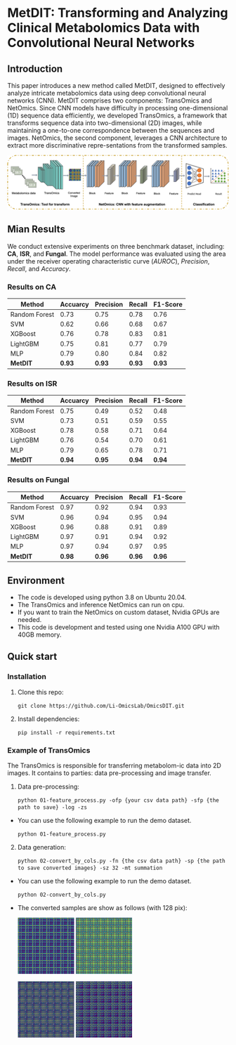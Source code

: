 # MetDIT: Transforming and Analyzing Clinical Metabolomics Data with Convolutional Neural Networks

## Introduction
This paper introduces a new method called MetDIT, designed to effectively analyze intricate metabolomics data using deep convolutional neural networks (CNN). MetDIT comprises two components: TransOmics and NetOmics. Since CNN models have difficulty in processing one-dimensional (1D) sequence data efficiently, we developed TransOmics, a framework that transforms sequence data into two-dimensional (2D) images, while maintaining a one-to-one correspondence between the sequences and images. NetOmics, the second component, leverages a CNN architecture to extract more discriminative repre-sentations from the transformed samples.

![main-architecture](./images/figure-1.png)

## Mian Results
We conduct extensive experiments on three benchmark dataset, including: **CA**, **ISR**, and **Fungal**. The model performance was evaluated using the area under the receiver operating characteristic curve (*AUROC*), *Precision*, *Recall*, and *Accuracy*.

### Results on CA

| Method | Accuarcy | Precision | Recall | F1-Score | 
|--------|----------|-----------|--------|----------| 
| Random Forest | 0.73 | 0.75 | 0.78 | 0.76 |
| SVM | 0.62 | 0.66 | 0.68 | 0.67 | 
| XGBoost | 0.76 | 0.78 | 0.83 | 0.81 | 
| LightGBM | 0.75 | 0.81 | 0.77 | 0.79 |
| MLP | 0.79 | 0.80 | 0.84 | 0.82 | 
| **MetDIT** | **0.93** | **0.93** | **0.93** | **0.93** |


### Results on ISR

| Method | Accuarcy | Precision | Recall | F1-Score | 
|--------|----------|-----------|--------|----------| 
| Random Forest | 0.75 | 0.49 | 0.52 | 0.48 |
| SVM | 0.73 | 0.51 | 0.59 | 0.55 |
| XGBoost | 0.78 | 0.58 | 0.71 | 0.64 |
| LightGBM | 0.76 | 0.54 | 0.70 | 0.61 |
| MLP | 0.79 | 0.65 | 0.78 | 0.71 |
| **MetDIT** | **0.94** | **0.95** | **0.94** | **0.94** |


### Results on Fungal

| Method | Accuarcy | Precision | Recall | F1-Score | 
|--------|----------|-----------|--------|----------| 
| Random Forest | 0.97 | 0.92 | 0.94 | 0.93 | 
| SVM | 0.96 | 0.94 | 0.95 | 0.94 |
| XGBoost | 0.96 | 0.88 | 0.91 | 0.89 | 
| LightGBM | 0.97 | 0.91 | 0.94 | 0.92 |
| MLP | 0.97 | 0.94 | 0.97 | 0.95 | 
| **MetDIT** | **0.98** | **0.96** | **0.96** | **0.96** |


## Environment

- The code is developed using python 3.8 on Ubuntu 20.04.
- The TransOmics and inference NetOmics can run on cpu. 
- If you want to train the NetOmics on custom dataset, Nvidia GPUs are needed. 
- This code is development and tested using one Nvidia A100 GPU with 40GB memory.  


## Quick start

### Installation

1. Clone this repo:
   ```
   git clone https://github.com/Li-OmicsLab/OmicsDIT.git
   ```

2. Install dependencies:
   ```
   pip install -r requirements.txt
   ```

### Example of TransOmics

The TransOmics is responsible for transferring metabolom-ic data into 2D images. It contains to parties: data pre-processing and image transfer. 

1. Data pre-processing:
   ```
   python 01-feature_process.py -ofp {your csv data path} -sfp {the path to save} -log -zs
   ```

- You can use the following example to run the demo dataset. 
    ```
    python 01-feature_process.py
    ```

2. Data generation:
    ```
    python 02-convert_by_cols.py -fn {the csv data path} -sp {the path to save converted images} -sz 32 -mt summation
    ```

- You can use the following example to run the demo dataset. 
    ```
    python 02-convert_by_cols.py
    ```
- The converted samples are show as follows (with 128 pix):

   ![cv-1](./images/cv1.png)
   ![cv-2](./images/cv2.png)
   
   ![cv-2](./images/cv3.png)
   ![cv-3](./images/cv4.png)

